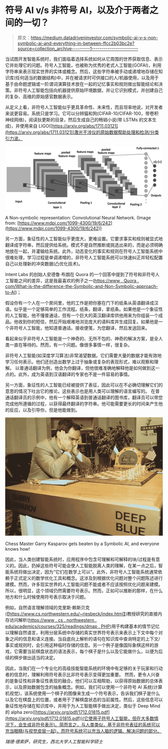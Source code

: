# 符号 AI v/s 非符号 AI，以及介于两者之间的一切？

> 原文：<https://medium.datadriveninvestor.com/symbolic-ai-v-s-non-symbolic-ai-and-everything-in-between-ffcc2b03bc2e?source=collection_archive---------1----------------------->

当试图开发智能系统时，我们面临着选择系统如何从它周围的世界获取信息、表示它并处理它的问题。符号人工智能，也被称为优秀的老式人工智能(GOFAI)，利用字符串来表示现实世界的实体或概念。然后，这些字符串被手动或递增地存储在知识库(任何适当的数据结构)中，并在被请求时可供接口的人/机器使用，以及用于基于由命题逻辑或一阶谓词演算技术放在一起的记忆事实和规则做出智能结论和决策。非符号人工智能包括向机器提供原始环境数据，并让它识别模式，并创建自己的复杂、高维的原始感官数据表示。

从定义上看，非符号人工智能似乎更具革命性、未来性，而且坦率地说，对开发者来说更容易。系统只是学习。它可以分辨猫和狗(CIFAR-10/CIFAR-100，带卷积神经网络)，阅读狄更斯的目录，然后生成自己的畅销小说(带 LSTMs 的文本生成)，并使用来自 LIGO([https://arxiv.org/abs/1711.03121](https://arxiv.org/abs/1711.03121))激光干涉仪的原始数据帮助处理和检测/分类引力波。

![](img/714d9ab81d7af9ef5d26beca950beb85.png)

A Non-symbolic representation: Convolutional Neural Network. (Image from: [https://www.mdpi.com/1099-4300/19/6/242](https://www.mdpi.com/1099-4300/19/6/242))

另一方面，象征性的人工智能似乎更庞大，更难设置。它要求事实和规则被显式地翻译成字符串，然后提供给系统。模式不是自然推断或挑选出来的，而是必须明确地放在一起，并灌输给系统。此外，动态变化的事实和规则在符号人工智能系统中很难处理，学习过程是单调递增的，非符号人工智能系统可以快速纠正并轻松配置自己以处理新的冲突数据(凸优化技术)。

Intent Labs 的创始人安德鲁·布朗在 Quora 的一个回答中提到了符号和非符号人工智能之间的差异，这是我最喜欢的例子之一([https://www . Quora . com/What-is-the-difference-the-Symbolic-and-Non-Symbolic-approach-to-AI](https://www.quora.com/What-is-the-difference-between-the-symbolic-and-non-symbolic-approach-to-AI))；

假设你有一个人在一个房间里，他的工作是把你塞在门下的纸条从英语翻译成汉语。似乎是一个足够简单的工作流程。纸条，翻译，拿纸条。如果他是一个象征性的人工智能，他不懂普通话，但有一个巨大的英汉翻译库供他用来为你组装一个成品。他收到你的短信，然后开始艰难地浏览庞大的语料库并生成回复。如果他是一个非符号人工智能，他知道普通话。接收便笺，为您翻译，然后发送回来。

看起来似乎非符号人工智能是一个神奇的、无所不包的、神奇的解决方案，是全人类一直在等待的。然而，有一个问题。像很多事情一样，很复杂。

非符号人工智能(如深度学习算法)非常渴望数据。它们需要大量的数据才能有效地学习任何表示。他们还创造出数学上过于抽象或复杂的表现形式，难以观察和理解。
以普通话翻译为例，他会为你翻译，但他很难准确地解释他是如何做到这一点的。此外，成为英语到汉语翻译的专家也不是一件容易的事情。

另一方面，象征性的人工智能已经被提供了表征，因此可以在不必确切理解它们的意思的情况下吐出它的推论。这些表示也是用人类可以理解的语言编写的。
在普通话翻译员的示例中，他有一个解释英语到普通话翻译的图书库，翻译员可以带您完成他所遵循的过程，以获得最终翻译的字符串。他可能需要更长的时间来产生他的反应，以及引导你，但是他能做到。

![](img/2279abbe76f32936b9bf151094901867.png)

Chess Master Garry Kasparov gets beaten by a Symbolic AI, and everyone knows how!

因此，当人类创建智能系统时，应用程序中包含可理解和可解释的块/过程是有意义的。因此，扔掉这些符号可能会使人工智能脱离人类的理解，在某一点之后，智能系统将做出决定，因为“它们在数学上可以”。此外，非符号人工智能系统通常依赖于正式定义的数学优化工具和概念。这涉及到根据优化问题对整个问题陈述进行建模。然而，许多现实世界的人工智能问题不能或者不应该按照优化问题来建模。
所以，很明显，这个领域仍然需要符号表示。然而，正如可以推断的那样，在什么地方和什么时候使用符号表示取决于问题。

例如，自然语言理解领域的克里斯·赖斯贝克(【https://www.cs.northwestern.edu/~riesbeck/index.html】)教授研究的直接内存访问解析([https://www . cs . northwestern . edu/academics/courses/325/readings/dmap . PHP](https://www.cs.northwestern.edu/academics/courses/325/readings/dmap.php))用于构建基本的情节记忆以理解自然语言，利用分层系统中存储的真实世界符号表示来表示上下文中每个对象之间的信息和语义连接。当自底向上解析的语句在知识库中查询特定的上下文/事实或规则时，会引用这种临时存储的信息。另一个例子是像国际象棋这样的游戏，它需要当前棋盘状态的语法表示，每个棋子是什么以及它能做什么，以便为后续的棋步做出适当的决定。

因此，当我们在一个专业化的高级技能智能系统的环境中有足够的关于玩家和行动者的信息时，理解利用符号表示比非符号表示变得更加重要。
然而，更令人兴奋的是象征性和非象征性表现的融合。他们可以互相帮助，以获得原始数据的总体表示，以及原始数据包含的抽象概念。例如，我们可以使用一个非符号 AI 系统(计算机视觉)，该系统使用一个棋子的图像来生成一个符号表示，告诉我们棋子是什么以及它在棋盘上的位置，或者用于了解棋盘状态的当前属性。然后，这些信息可以象征性地存储在知识库中，并用于为人工智能棋手做出决定，类似于 Deep Mind 的 alpha zero([https://arxiv.org/pdf/1712.01815.pdf](https://arxiv.org/pdf/1712.01815.pdf))(它使用子符号人工智能，但在大多数情况下，会生成非符号表示)。简而言之，与人类类似，基于非符号表征的系统可以充当眼睛(与视觉皮层一起)，而符号系统可以充当人脑的逻辑、解决问题的部分。

*瑞德·德索萨，研究生，西北大学人工智能科学硕士*